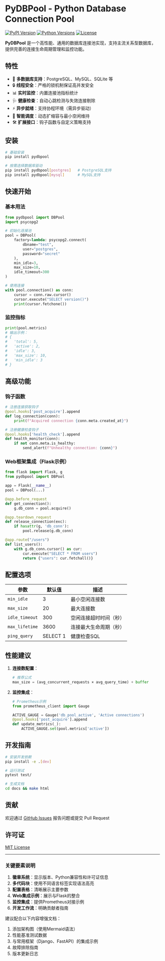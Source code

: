 
# PyDBPool - Python Database Connection Pool

[![PyPI Version](https://img.shields.io/pypi/v/pydbpool)](https://pypi.org/project/pydbpool/)
[![Python Versions](https://img.shields.io/pypi/pyversions/pydbpool)](https://pypi.org/project/pydbpool/)
[![License](https://img.shields.io/badge/license-MIT-blue.svg)](LICENSE)

**PyDBPool** 是一个高性能、通用的数据库连接池实现，支持主流关系型数据库，提供完善的连接生命周期管理和监控功能。

## 特性

- 🚀 **多数据库支持**：PostgreSQL、MySQL、SQLite 等
- 🔒 **线程安全**：严格的锁机制保证高并发安全
- 📊 **实时监控**：内置连接池指标统计
- 🩺 **健康检查**：自动心跳检测与失效连接剔除
- ⚡ **异步就绪**：支持协程环境（需异步驱动）
- 🔌 **智能调度**：动态扩缩容与最小空闲维持
- 🛠️ **扩展接口**：钩子函数与自定义策略支持

## 安装

```bash
# 基础安装
pip install pydbpool

# 按需选择数据库驱动
pip install pydbpool[postgres]   # PostgreSQL支持
pip install pydbpool[mysql]      # MySQL支持
```

## 快速开始

### 基本用法

```python
from pydbpool import DBPool
import psycopg2

# 初始化连接池
pool = DBPool(
    factory=lambda: psycopg2.connect(
        dbname="test",
        user="postgres",
        password="secret"
    ),
    min_idle=3,
    max_size=10,
    idle_timeout=300
)

# 使用连接
with pool.connection() as conn:
    cursor = conn.raw.cursor()
    cursor.execute("SELECT version()")
    print(cursor.fetchone())
```

### 监控指标

```python
print(pool.metrics)
# 输出示例：
# {
#   'total': 5,
#   'active': 2,
#   'idle': 3,
#   'max_size': 10,
#   'min_idle': 3
# }
```

## 高级功能

### 钩子函数

```python
# 注册连接获取钩子
@pool.hooks['post_acquire'].append
def log_connection(conn):
    print(f"Acquired connection {conn.meta.created_at}")

# 注册健康检查钩子
@pool.hooks['health_check'].append
def health_monitor(conn):
    if not conn.meta.is_healthy:
        send_alert(f"Unhealthy connection: {conn}")
```

### Web框架集成（Flask示例）

```python
from flask import Flask, g
from pydbpool import DBPool

app = Flask(__name__)
pool = DBPool(...)

@app.before_request
def get_connection():
    g.db_conn = pool.acquire()

@app.teardown_request
def release_connection(exc):
    if hasattr(g, 'db_conn'):
        pool.release(g.db_conn)

@app.route("/users")
def list_users():
    with g.db_conn.cursor() as cur:
        cur.execute("SELECT * FROM users")
        return {"users": cur.fetchall()}
```

## 配置选项

| 参数            | 默认值 | 描述                          |
|-----------------|--------|-------------------------------|
| `min_idle`      | 3      | 最小空闲连接数                |
| `max_size`      | 20     | 最大连接数                    |
| `idle_timeout`  | 300    | 空闲连接超时时间（秒）        |
| `max_lifetime`  | 3600   | 连接最大生命周期（秒）        |
| `ping_query`    | SELECT 1 | 健康检查SQL                 |

## 性能建议

1. **连接数配置**：
   ```python
   # 推荐公式
   max_size = (avg_concurrent_requests × avg_query_time) + buffer
   ```

2. **监控集成**：
   ```python
   # Prometheus示例
   from prometheus_client import Gauge

   ACTIVE_GAUGE = Gauge('db_pool_active', 'Active connections')
   @pool.hooks['post_acquire'].append
   def update_metrics(_):
       ACTIVE_GAUGE.set(pool.metrics['active'])
   ```

## 开发指南

```bash
# 安装开发依赖
pip install -e .[dev]

# 运行测试
pytest test/

# 生成文档
cd docs && make html
```

## 贡献

欢迎通过 [GitHub Issues](https://github.com/yourusername/pydbpool/issues) 报告问题或提交 Pull Request

## 许可证

[MIT License](LICENSE)

---

### 关键要素说明

1. **徽章系统**：显示版本、Python兼容性和许可证信息
2. **多代码块**：使用不同语言标签实现语法高亮
3. **配置表格**：清晰展示主要参数
4. **Web集成示例**：展示与Flask的整合
5. **监控集成**：提供Prometheus对接示例
6. **开发工作流**：明确贡献者指南

建议配合以下内容增强文档：
1. 添加架构图（使用Mermaid语法）
2. 性能基准测试数据
3. 与常用框架（Django、FastAPI）的集成示例
4. 故障排除指南
5. 版本更新日志